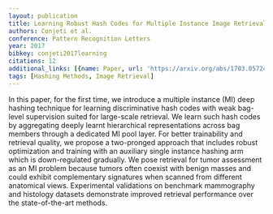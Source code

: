 ```yaml
---
layout: publication
title: Learning Robust Hash Codes for Multiple Instance Image Retrieval
authors: Conjeti et al.
conference: Pattern Recognition Letters
year: 2017
bibkey: conjeti2017learning
citations: 12
additional_links: [{name: Paper, url: 'https://arxiv.org/abs/1703.05724'}]
tags: [Hashing Methods, Image Retrieval]
---
```

In this paper, for the first time, we introduce a multiple instance (MI) deep
hashing technique for learning discriminative hash codes with weak bag-level
supervision suited for large-scale retrieval. We learn such hash codes by
aggregating deeply learnt hierarchical representations across bag members
through a dedicated MI pool layer. For better trainability and retrieval
quality, we propose a two-pronged approach that includes robust optimization
and training with an auxiliary single instance hashing arm which is
down-regulated gradually. We pose retrieval for tumor assessment as an MI
problem because tumors often coexist with benign masses and could exhibit
complementary signatures when scanned from different anatomical views.
Experimental validations on benchmark mammography and histology datasets
demonstrate improved retrieval performance over the state-of-the-art methods.
